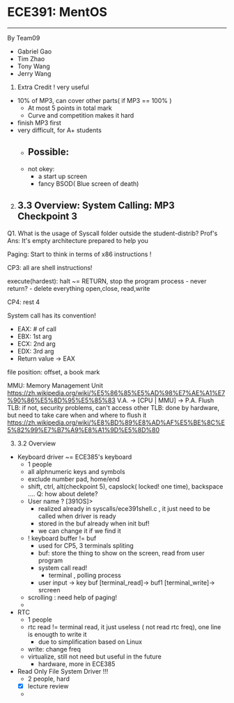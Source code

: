 # ECE391: MentOS

---

By Team09
- Gabriel Gao
- Tim Zhao
- Tony Wang
- Jerry Wang

1. Extra Credit ! very useful
- 10% of MP3, can cover other parts( if MP3 == 100% ) 
	- At most 5 points in total mark
	- Curve and competition makes it hard 
- finish MP3 first
- very difficult, for A+ students
	- Possible:
		-  
	- not okey:
		- a start up screen
		- fancy BSOD( Blue screen of death) 



2. ## 3.3 Overview: System Calling: MP3 Checkpoint 3

Q1. What is the usage of Syscall folder outside the student-distrib?
Prof's Ans: It's empty architecture prepared to help you 

Paging: Start to think in terms of x86 instructions !

CP3: all are shell instructions!

execute(hardest):
halt ~= RETURN, stop the program process
	- never return?
	- delete everything
open,close, read,write

CP4: rest 4

System call has its convention!

- EAX: # of call
- EBX: 1st arg
- ECX: 2nd arg
- EDX: 3rd arg
- Return value -> EAX


file position: offset, a book mark

MMU: Memory Management Unit
https://zh.wikipedia.org/wiki/%E5%86%85%E5%AD%98%E7%AE%A1%E7%90%86%E5%8D%95%E5%85%83
V.A. -> [CPU | MMU] -> P.A.
Flush TLB: if not, security problems, can't access other 
TLB: done by hardware, but need to take care when and where to flush it
https://zh.wikipedia.org/wiki/%E8%BD%89%E8%AD%AF%E5%BE%8C%E5%82%99%E7%B7%A9%E8%A1%9D%E5%8D%80

3. 3.2 Overview

- Keyboard driver ~= ECE385's keyboard
	- 1 people
	- all alphnumeric keys and symbols
	- exclude number pad, home/end
	- shift, ctrl, alt(checkpoint 5), capslock( locked! one time), backspace ....
		Q: how about delete? 
	- User name ? [391OS]> 
		- realized already in syscalls/ece391shell.c , it just need to be called when driver is ready
		- stored in the buf already when init buf!
		- we can change it if we find it
	- ! keyboard buffer != buf
		- used for CP5, 3 terminals spliting
		- buf: store the thing to show on the screen, read from user program
		- system call read!
			- terminal , polling process
		- user input -> key buf [terminal_read]-> buf1 [terminal_write]-> srcreen
	- scrolling : need help of paging!
	-   
- RTC
	- 1 people
	- rtc read != terminal read, it just useless ( not read rtc freq), one line is enougth to write it
		- due to simplification based on Linux
	- write: change freq
	- virtualize, still not need but useful in the future
		- hardware, more in ECE385
- Read Only File System Driver !!!
	- 2 people, hard 
	- [x] lecture review
	-  
